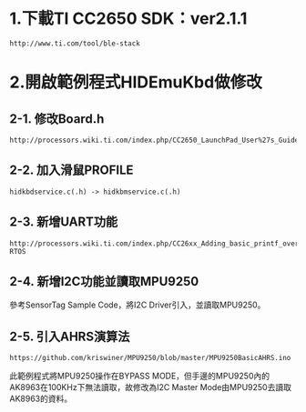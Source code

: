 # 1.下載TI CC2650 SDK：ver2.1.1

	http://www.ti.com/tool/ble-stack
	
# 2.開啟範例程式HIDEmuKbd做修改
## 2-1. 修改Board.h

	http://processors.wiki.ti.com/index.php/CC2650_LaunchPad_User%27s_Guide_for_Bluetooth_Smart
	
## 2-2. 加入滑鼠PROFILE
	
	hidkbdservice.c(.h) -> hidkbmservice.c(.h)
	
## 2-3. 新增UART功能
	
	http://processors.wiki.ti.com/index.php/CC26xx_Adding_basic_printf_over_uart_with_TI-RTOS
	
## 2-4. 新增I2C功能並讀取MPU9250
參考SensorTag Sample Code，將I2C Driver引入，並讀取MPU9250。

## 2-5. 引入AHRS演算法

	https://github.com/kriswiner/MPU9250/blob/master/MPU9250BasicAHRS.ino
	
此範例程式將MPU9250操作在BYPASS MODE，但手邊的MPU9250內的AK8963在100KHz下無法讀取，故修改為I2C Master Mode由MPU9250去讀取AK8963的資料。
